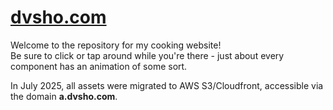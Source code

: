 # [dvsho.com](https://dvsho.com)

Welcome to the repository for my cooking website!  
Be sure to click or tap around while you're there - just about every component has an animation of some sort.   

In July 2025, all assets were migrated to AWS S3/Cloudfront, accessible via the domain **a.dvsho.com**.